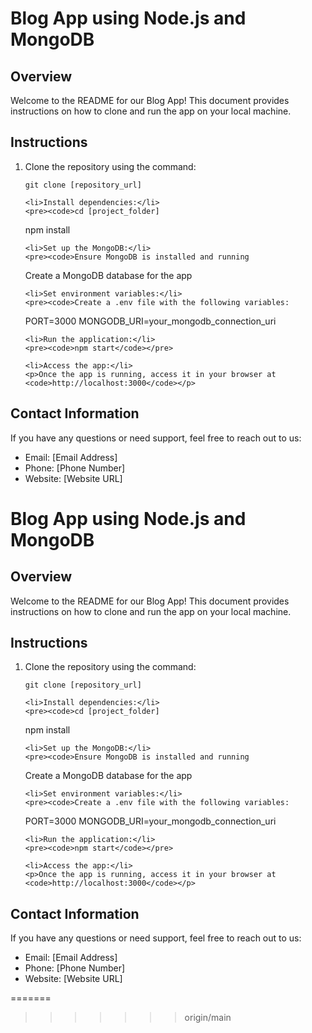 <!DOCTYPE html>
<html lang="en">
<head>
  <meta charset="UTF-8">
  <title>Blog App README</title>
</head>
<body>
  <h1>Blog App using Node.js and MongoDB</h1>

  <h2>Overview</h2>
  <p>Welcome to the README for our Blog App! This document provides instructions on how to clone and run the app on your local machine.</p>

  <h2>Instructions</h2>
  <ol>
    <li>Clone the repository using the command:</li>
    <pre><code>git clone [repository_url]</code></pre>

    <li>Install dependencies:</li>
    <pre><code>cd [project_folder]
npm install</code></pre>

    <li>Set up the MongoDB:</li>
    <pre><code>Ensure MongoDB is installed and running
Create a MongoDB database for the app</code></pre>

    <li>Set environment variables:</li>
    <pre><code>Create a .env file with the following variables:
PORT=3000
MONGODB_URI=your_mongodb_connection_uri</code></pre>

    <li>Run the application:</li>
    <pre><code>npm start</code></pre>

    <li>Access the app:</li>
    <p>Once the app is running, access it in your browser at <code>http://localhost:3000</code></p>
  </ol>

  <h2>Contact Information</h2>
  <p>If you have any questions or need support, feel free to reach out to us:</p>
  <ul>
    <li>Email: [Email Address]</li>
    <li>Phone: [Phone Number]</li>
    <li>Website: [Website URL]</li>
  </ul>
</body>
</html>
<!DOCTYPE html>
<html lang="en">
<head>
  <meta charset="UTF-8">
  <title>Blog App README</title>
</head>
<body>
  <h1>Blog App using Node.js and MongoDB</h1>

  <h2>Overview</h2>
  <p>Welcome to the README for our Blog App! This document provides instructions on how to clone and run the app on your local machine.</p>

  <h2>Instructions</h2>
  <ol>
    <li>Clone the repository using the command:</li>
    <pre><code>git clone [repository_url]</code></pre>

    <li>Install dependencies:</li>
    <pre><code>cd [project_folder]
npm install</code></pre>

    <li>Set up the MongoDB:</li>
    <pre><code>Ensure MongoDB is installed and running
Create a MongoDB database for the app</code></pre>

    <li>Set environment variables:</li>
    <pre><code>Create a .env file with the following variables:
PORT=3000
MONGODB_URI=your_mongodb_connection_uri</code></pre>

    <li>Run the application:</li>
    <pre><code>npm start</code></pre>

    <li>Access the app:</li>
    <p>Once the app is running, access it in your browser at <code>http://localhost:3000</code></p>
  </ol>

  <h2>Contact Information</h2>
  <p>If you have any questions or need support, feel free to reach out to us:</p>
  <ul>
    <li>Email: [Email Address]</li>
    <li>Phone: [Phone Number]</li>
    <li>Website: [Website URL]</li>
  </ul>
</body>
</html>
=======

>>>>>>> origin/main
